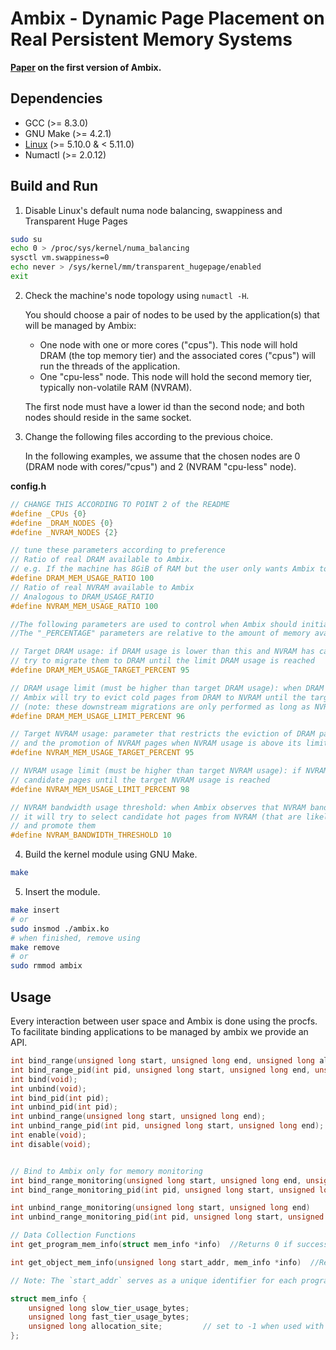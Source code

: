 # Ambix - Dynamic Page Placement on Real Persistent Memory Systems
**[Paper](https://arxiv.org/abs/2112.12685) on the first version of Ambix.**

## Dependencies
- GCC (>= 8.3.0)
- GNU Make (>= 4.2.1)
- [Linux](https://cdn.kernel.org/pub/linux/kernel/v5.x/linux-5.10.tar.xz) (>= 5.10.0 & < 5.11.0)
- Numactl (>= 2.0.12)

## Build and Run
1. Disable Linux's default numa node balancing, swappiness and Transparent Huge Pages
```sh
sudo su
echo 0 > /proc/sys/kernel/numa_balancing
sysctl vm.swappiness=0
echo never > /sys/kernel/mm/transparent_hugepage/enabled
exit
```
2. Check the machine's node topology using `numactl -H`.
   
   You should choose a pair of nodes to be used by the application(s) that will be managed by Ambix:

   - One node with one or more cores ("cpus"). This node will hold DRAM (the top memory tier) and the associated cores ("cpus") will run the threads of the application.
   - One "cpu-less" node. This node will hold the second memory tier, typically non-volatile RAM (NVRAM).
   
   The first node must have a lower id than the second node; and both nodes should reside in the same socket.
   
4. Change the following files according to the previous choice.

   In the following examples, we assume that the chosen nodes are 0 (DRAM node with cores/"cpus") and 2 (NVRAM "cpu-less" node).

**config.h**
```C
// CHANGE THIS ACCORDING TO POINT 2 of the README
#define _CPUs {0}
#define _DRAM_NODES {0}
#define _NVRAM_NODES {2}

// tune these parameters according to preference
// Ratio of real DRAM available to Ambix.
// e.g. If the machine has 8GiB of RAM but the user only wants Ambix to see 4GiB, this parameter should be set to 50
#define DRAM_MEM_USAGE_RATIO 100
// Ratio of real NVRAM available to Ambix
// Analogous to DRAM_USAGE_RATIO
#define NVRAM_MEM_USAGE_RATIO 100

//The following parameters are used to control when Ambix should initiate page migration between memory tiers
//The "_PERCENTAGE" parameters are relative to the amount of memory available to Ambix at each node

// Target DRAM usage: if DRAM usage is lower than this and NVRAM has candidate pages, Ambix will
// try to migrate them to DRAM until the limit DRAM usage is reached
#define DRAM_MEM_USAGE_TARGET_PERCENT 95

// DRAM usage limit (must be higher than target DRAM usage): when DRAM usage exceeds this limit,
// Ambix will try to evict cold pages from DRAM to NVRAM until the target DRAM usage is reached
// (note: these downstream migrations are only performed as long as NVRAM usage is below the target NVRAM usage).
#define DRAM_MEM_USAGE_LIMIT_PERCENT 96

// Target NVRAM usage: parameter that restricts the eviction of DRAM pages (see description of DRAM usage limit)
// and the promotion of NVRAM pages when NVRAM usage is above its limit (see next)
#define NVRAM_MEM_USAGE_TARGET_PERCENT 95

// NVRAM usage limit (must be higher than target NVRAM usage): if NVRAM usage is above this limit and DRAM usage is below its target, Ambix will promote enough
// candidate pages until the target NVRAM usage is reached
#define NVRAM_MEM_USAGE_LIMIT_PERCENT 98

// NVRAM bandwidth usage threshold: when Ambix observes that NVRAM bandwidth usage is above this threshold,
// it will try to select candidate hot pages from NVRAM (that are likely to contribute to the high NVRAM bandwidth usage)
// and promote them
#define NVRAM_BANDWIDTH_THRESHOLD 10
```
4. Build the kernel module using GNU Make.
```sh
make
```
5. Insert the module.
```sh
make insert
# or
sudo insmod ./ambix.ko
# when finished, remove using
make remove
# or
sudo rmmod ambix
```

## Usage
Every interaction between user space and Ambix is done using the procfs. To facilitate
binding applications to be managed by ambix we provide an API.
```C
int bind_range(unsigned long start, unsigned long end, unsigned long allocation_site, unsigned long size);
int bind_range_pid(int pid, unsigned long start, unsigned long end, unsigned long allocation_site, unsigned long size);
int bind(void);
int unbind(void);
int bind_pid(int pid);
int unbind_pid(int pid);
int unbind_range(unsigned long start, unsigned long end);
int unbind_range_pid(int pid, unsigned long start, unsigned long end);
int enable(void);
int disable(void);


// Bind to Ambix only for memory monitoring
int bind_range_monitoring(unsigned long start, unsigned long end, unsigned long allocation_site, unsigned long size)
int bind_range_monitoring_pid(int pid, unsigned long start, unsigned long end, unsigned long allocation_site, unsigned long size)

int unbind_range_monitoring(unsigned long start, unsigned long end)
int unbind_range_monitoring_pid(int pid, unsigned long start, unsigned long end)

// Data Collection Functions
int get_program_mem_info(struct mem_info *info)  //Returns 0 if successful, -1 otherwise.

int get_object_mem_info(unsigned long start_addr, mem_info *info)  //Returns 0 if successful, -1 otherwise.

// Note: The `start_addr` serves as a unique identifier for each program's objects

struct mem_info {
	unsigned long slow_tier_usage_bytes;
	unsigned long fast_tier_usage_bytes;
	unsigned long allocation_site;         // set to -1 when used with get_program_mem_info
};


```

